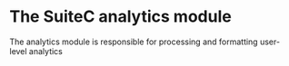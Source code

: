 # The SuiteC analytics module

The analytics module is responsible for processing and formatting user-level analytics
